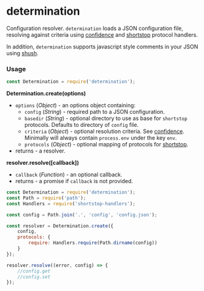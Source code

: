 # determination

Configuration resolver. `determination` loads a JSON configuration file, resolving against criteria using [confidence](https://github.com/hapijs/confidence) and [shortstop](https://github.com/krakenjs/shortstop) protocol handlers.

In addition, `determination` supports javascript style comments in your JSON using [shush](https://github.com/krakenjs/shush).

### Usage

```javascript
const Determination = require('determination');
```

**Determination.create(options)**

- `options` (_Object_) - an options object containing:
    - `config` (_String_) - required path to a JSON configuration.
    - `basedir` (_String_) - optional directory to use as base for `shortstop` protocols. Defaults to directory of `config` file.
    - `criteria` (_Object_) - optional resolution criteria. See [confidence](https://github.com/hapijs/confidence). Minimally will always contain `process.env` under the key `env`.
    - `protocols` (_Object_) - optional mapping of protocols for [shortstop](https://github.com/krakenjs/shortstop).
- returns - a resolver.

**resolver.resolve([callback])**

- `callback` (_Function_) - an optional callback.
- returns - a promise if `callback` is not provided.

```javascript
const Determination = require('determination');
const Path = require('path');
const Handlers = require('shortstop-handlers');

const config = Path.join('.', 'config', 'config.json');

const resolver = Determination.create({
    config,
    protocols: {
        require: Handlers.require(Path.dirname(config))
    }
});

resolver.resolve((error, config) => {
    //config.get
    //config.set
});
```
